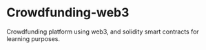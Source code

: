# Crowdfunding-web3
Crowdfunding platform using web3, and solidity smart contracts for learning purposes.
